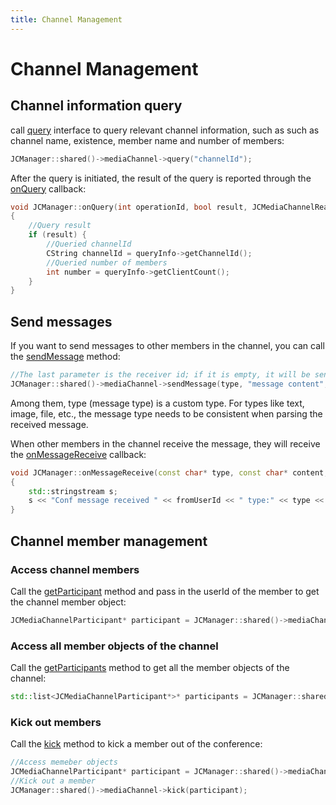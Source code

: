 ```yaml
---
title: Channel Management
---
```

# Channel Management

## Channel information query

call
[query](https://developer.juphoon.com/portal/reference/V2.1/windows/C++/html/class_j_c_media_channel.html#af7ccf465a6ddb05aa4ff22f5f61eab10)
interface to query relevant channel information, such as such as channel
name, existence, member name and number of members:

``````cpp
JCManager::shared()->mediaChannel->query("channelId");
``````

After the query is initiated, the result of the query is reported
through the
[onQuery](https://developer.juphoon.com/portal/reference/V2.1/windows/C++/html/class_j_c_media_channel_callback.html#a864db3251f12affc38f7c95c7fdccab1)
callback:

``````cpp
void JCManager::onQuery(int operationId, bool result, JCMediaChannelReason reason, JCMediaChannelQueryInfo* queryInfo)
{
    //Query result
    if (result) {
        //Queried channelId
        CString channelId = queryInfo->getChannelId();
        //Queried number of members
        int number = queryInfo->getClientCount();
    }
}
``````


## Send messages

If you want to send messages to other members in the channel, you can
call the
[sendMessage](https://developer.juphoon.com/portal/reference/V2.1/windows/C++/html/class_j_c_media_channel.html#aa67711141ad0883ad8f2dce0ea631b48)
method:

``````cpp
//The last parameter is the receiver id; if it is empty, it will be sent to all members in the channel
JCManager::shared()->mediaChannel->sendMessage(type, "message content", NULL);
``````

Among them, type (message type) is a custom type. For types like text,
image, file, etc., the message type needs to be consistent when parsing
the received message.

When other members in the channel receive the message, they will receive
the
[onMessageReceive](https://developer.juphoon.com/portal/reference/V2.1/windows/C++/html/class_j_c_media_channel_callback.html#a6f6b72922ebc576d94f55dc153b1209d)
callback:

``````cpp
void JCManager::onMessageReceive(const char* type, const char* content, const char* fromUserId)
{
    std::stringstream s;
    s << "Conf message received " << fromUserId << " type:" << type << " content:" << JCTool::Utf8ToGB2312(content);
}
``````

## Channel member management

### Access channel members

Call the
[getParticipant](https://developer.juphoon.com/portal/reference/V2.1/windows/C++/html/class_j_c_media_channel.html#a0fd6477db77a60df91fa615b814ac796)
method and pass in the userId of the member to get the channel member
object:

``````cpp
JCMediaChannelParticipant* participant = JCManager::shared()->mediaChannel->getParticipant(userId);
``````


### Access all member objects of the channel

Call the
[getParticipants](https://developer.juphoon.com/portal/reference/V2.1/windows/C++/html/class_j_c_media_channel.html#a3baccb9d05486fb20ff8d206284f609e)
method to get all the member objects of the channel:

``````cpp
std::list<JCMediaChannelParticipant*>* participants = JCManager::shared()->mediaChannel->getParticipants();
``````


### Kick out members

Call the
[kick](https://developer.juphoon.com/portal/reference/V2.1/windows/C++/html/class_j_c_media_channel.html#aa5ee1e5334beb9ca63a8dc7110aaf6c0)
method to kick a member out of the conference:

``````cpp
//Access memeber objects
JCMediaChannelParticipant* participant = JCManager::shared()->mediaChannel->getParticipant(userId);
//Kick out a member
JCManager::shared()->mediaChannel->kick(participant);
``````
